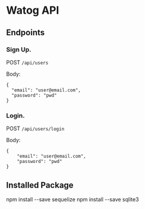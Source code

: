# Watog API

## Endpoints

### Sign Up. 
   
   POST `/api/users`  
   
   Body: 
   ```
   {
   	 "email": "user@email.com",
   	 "password": "pwd"
   }
   ```

### Login.
   
   POST `/api/users/login`  
   
   Body: 
   ```
   {
       "email": "user@email.com",
       "password": "pwd"
   }
   ```

## Installed Package
   npm install --save sequelize 
   npm install --save sqlite3